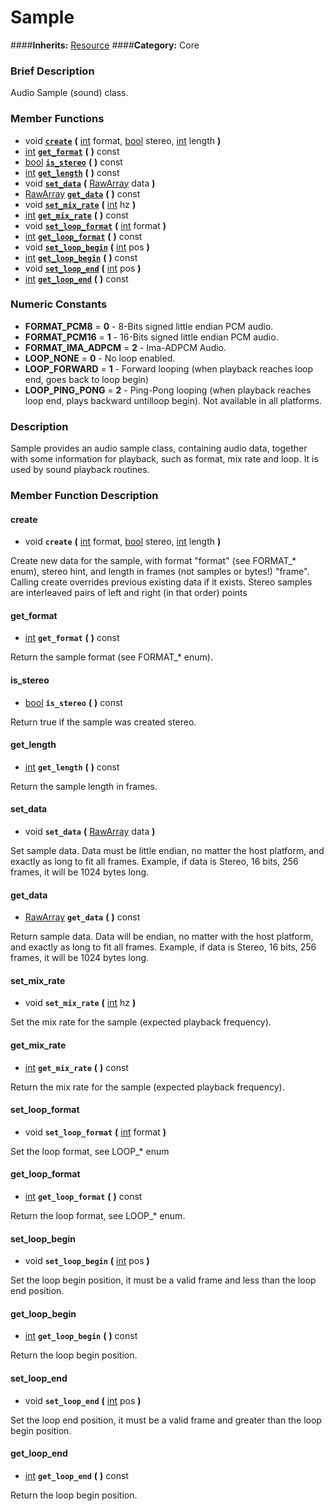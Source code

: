 #  Sample  
####**Inherits:** [Resource](class_resource)
####**Category:** Core

###  Brief Description  
Audio Sample (sound) class.

###  Member Functions 
  * void  **[`create`](#create)**  **(** [int](class_int) format, [bool](class_bool) stereo, [int](class_int) length  **)**
  * [int](class_int)  **[`get_format`](#get_format)**  **(** **)** const
  * [bool](class_bool)  **[`is_stereo`](#is_stereo)**  **(** **)** const
  * [int](class_int)  **[`get_length`](#get_length)**  **(** **)** const
  * void  **[`set_data`](#set_data)**  **(** [RawArray](class_rawarray) data  **)**
  * [RawArray](class_rawarray)  **[`get_data`](#get_data)**  **(** **)** const
  * void  **[`set_mix_rate`](#set_mix_rate)**  **(** [int](class_int) hz  **)**
  * [int](class_int)  **[`get_mix_rate`](#get_mix_rate)**  **(** **)** const
  * void  **[`set_loop_format`](#set_loop_format)**  **(** [int](class_int) format  **)**
  * [int](class_int)  **[`get_loop_format`](#get_loop_format)**  **(** **)** const
  * void  **[`set_loop_begin`](#set_loop_begin)**  **(** [int](class_int) pos  **)**
  * [int](class_int)  **[`get_loop_begin`](#get_loop_begin)**  **(** **)** const
  * void  **[`set_loop_end`](#set_loop_end)**  **(** [int](class_int) pos  **)**
  * [int](class_int)  **[`get_loop_end`](#get_loop_end)**  **(** **)** const

###  Numeric Constants  
  * **FORMAT_PCM8** = **0** - 8-Bits signed little endian PCM audio.
  * **FORMAT_PCM16** = **1** - 16-Bits signed little endian PCM audio.
  * **FORMAT_IMA_ADPCM** = **2** - Ima-ADPCM Audio.
  * **LOOP_NONE** = **0** - No loop enabled.
  * **LOOP_FORWARD** = **1** - Forward looping (when playback reaches loop end, goes back to loop begin)
  * **LOOP_PING_PONG** = **2** - Ping-Pong looping (when playback reaches loop end, plays backward untilloop begin). Not available in all platforms.

###  Description  
Sample provides an audio sample class, containing audio data, together with some information for playback, such as format, mix rate and loop. It is used by sound playback routines.

###  Member Function Description  

#### <a name="create">create</a>
  * void  **`create`**  **(** [int](class_int) format, [bool](class_bool) stereo, [int](class_int) length  **)**

Create new data for the sample, with format "format" (see FORMAT_* enum), stereo hint, and length in frames (not samples or bytes!) "frame". Calling create overrides previous existing data if it exists. Stereo samples are interleaved pairs of left and right (in that order) points

#### <a name="get_format">get_format</a>
  * [int](class_int)  **`get_format`**  **(** **)** const

Return the sample format (see FORMAT_* enum).

#### <a name="is_stereo">is_stereo</a>
  * [bool](class_bool)  **`is_stereo`**  **(** **)** const

Return true if the sample was created stereo.

#### <a name="get_length">get_length</a>
  * [int](class_int)  **`get_length`**  **(** **)** const

Return the sample length in frames.

#### <a name="set_data">set_data</a>
  * void  **`set_data`**  **(** [RawArray](class_rawarray) data  **)**

Set sample data. Data must be little endian, no matter the host platform, and exactly as long to fit all frames. Example, if data is Stereo, 16 bits, 256 frames, it will be 1024 bytes long.

#### <a name="get_data">get_data</a>
  * [RawArray](class_rawarray)  **`get_data`**  **(** **)** const

Return sample data. Data will be endian, no matter with the host platform, and exactly as long to fit all frames. Example, if data is Stereo, 16 bits, 256 frames, it will be 1024 bytes long.

#### <a name="set_mix_rate">set_mix_rate</a>
  * void  **`set_mix_rate`**  **(** [int](class_int) hz  **)**

Set the mix rate for the sample (expected playback frequency).

#### <a name="get_mix_rate">get_mix_rate</a>
  * [int](class_int)  **`get_mix_rate`**  **(** **)** const

Return the mix rate for the sample (expected playback frequency).

#### <a name="set_loop_format">set_loop_format</a>
  * void  **`set_loop_format`**  **(** [int](class_int) format  **)**

Set the loop format, see LOOP_* enum

#### <a name="get_loop_format">get_loop_format</a>
  * [int](class_int)  **`get_loop_format`**  **(** **)** const

Return the loop format, see LOOP_* enum.

#### <a name="set_loop_begin">set_loop_begin</a>
  * void  **`set_loop_begin`**  **(** [int](class_int) pos  **)**

Set the loop begin position, it must be a valid frame and less than the loop end position.

#### <a name="get_loop_begin">get_loop_begin</a>
  * [int](class_int)  **`get_loop_begin`**  **(** **)** const

Return the loop begin position.

#### <a name="set_loop_end">set_loop_end</a>
  * void  **`set_loop_end`**  **(** [int](class_int) pos  **)**

Set the loop end position, it must be a valid frame and greater than the loop begin position.

#### <a name="get_loop_end">get_loop_end</a>
  * [int](class_int)  **`get_loop_end`**  **(** **)** const

Return the loop begin position.
